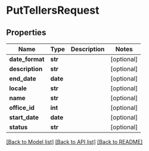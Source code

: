 # PutTellersRequest

## Properties
Name | Type | Description | Notes
------------ | ------------- | ------------- | -------------
**date_format** | **str** |  | [optional] 
**description** | **str** |  | [optional] 
**end_date** | **date** |  | [optional] 
**locale** | **str** |  | [optional] 
**name** | **str** |  | [optional] 
**office_id** | **int** |  | [optional] 
**start_date** | **date** |  | [optional] 
**status** | **str** |  | [optional] 

[[Back to Model list]](../README.md#documentation-for-models) [[Back to API list]](../README.md#documentation-for-api-endpoints) [[Back to README]](../README.md)


